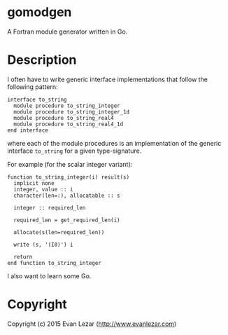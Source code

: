# gomodgen
A Fortran module generator written in Go.

# Description
I often have to write generic interface implementations that follow the following pattern:
```
interface to_string
  module procedure to_string_integer
  module procedure to_string_integer_1d
  module procedure to_string_real4
  module procedure to_string_real4_1d
end interface
```
where each of the module procedures is an implementation of the generic interface ```to_string``` for a given type-signature.

For example (for the scalar integer variant):
```
function to_string_integer(i) result(s)
  implicit none
  integer, value :: i
  character(len=:), allocatable :: s

  integer :: required_len

  required_len = get_required_len(i)

  allocate(s(len=required_len))

  write (s, '(I0)') i

  return
end function to_string_integer
```

I also want to learn some Go.


# Copyright

Copyright (c) 2015 Evan Lezar (http://www.evanlezar.com)
